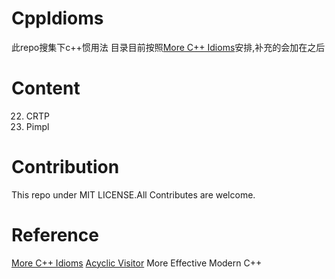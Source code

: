 # CppIdioms

此repo搜集下c++惯用法
目录目前按照[More C++ Idioms](https://en.wikibooks.org/wiki/More_C%2B%2B_Idioms)安排,补充的会加在之后

# Content

22. CRTP
65. Pimpl

# Contribution

This repo under MIT LICENSE.All Contributes are welcome.

# Reference

[More C++ Idioms](https://en.wikibooks.org/wiki/More_C%2B%2B_Idioms)
[Acyclic Visitor](https://condor.depaul.edu/dmumaugh/OOT/Design-Principles/acv.pdf)
More Effective Modern C++
